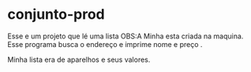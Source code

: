# conjunto-prod
Esse e um projeto que lé uma lista 
OBS:A Minha  esta criada na maquina.
Esse programa busca o endereço e imprime nome e preço .


Minha lista era de aparelhos e seus valores.

